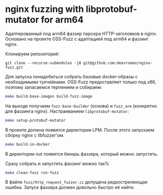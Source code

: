 # nginx fuzzing with libprotobuf-mutator for arm64

Адаптированный под arm64 фаззер парсера HTTP-заголовков в nginx. Основано на проекте OSS-Fuzz с адаптацией под arm64 и фаззинг nginx.

Клонируем репозиторий:

```
git clone --recurse-submodules -j8 git@github.com:deevroman/nginx-fuzz.git
```

Для запуска понадобиться собрать базовые docker-образы с необходимыми тулчейнами. OSS-Fuzz предоставляет только под x86, поэтому запасаемся терпением и собираем:

```sh
make build-base-images build-fuzz-image
```

На выходе получаем `fuzz-base-builder` (основа) и `fuzz_arm` (конкретно для фаззинга nginx). Настраиванием `libprotobuf-mutator`:

```sh
make setup-protobuf-mutator
```

В проекте должна появится директории LPM. После этого запускаем сборку nginx c libfuzzer'ом. 

```sh
make build-in-docker
```

В директории out появятся бинарь фаззера, который можно запустить. 

Сразу собрать и запустить фаззинг можно так%

```sh
make clean-fuzz run-fuzz
```

В файле `fuzz/http_request_fuzzer.cc` допущена редкостреляющая ошибка. Запуск фаззера должен довольно быстро её найти.